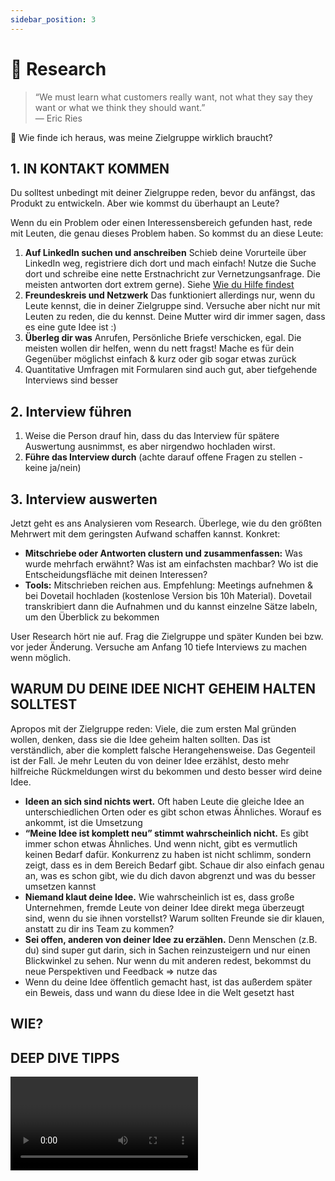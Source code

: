 ```yaml
---
sidebar_position: 3
---
```


# 🔎 Research

> “We must learn what customers really want, not what they say they want or what we think they should want.”\
> ― Eric Ries

<Callout>
  🤔 Wie finde ich heraus, was meine Zielgruppe wirklich braucht?
</Callout>

## 1. IN KONTAKT KOMMEN

Du solltest unbedingt mit deiner Zielgruppe reden, bevor du anfängst, das Produkt zu entwickeln. Aber wie kommst du überhaupt an Leute?

Wenn du ein Problem oder einen Interessensbereich gefunden hast, rede mit Leuten, die genau dieses Problem haben. So kommst du an diese Leute:

1. **Auf LinkedIn suchen und anschreiben**
Schieb deine Vorurteile über LinkedIn weg, registriere dich dort und mach einfach! Nutze die Suche dort und schreibe eine nette Erstnachricht zur Vernetzungsanfrage. Die meisten antworten dort extrem gerne). Siehe <ins> [Wie du Hilfe findest](https://www.notion.so/Wie-du-Hilfe-findest-95f7ab5746634edcb462950c27e5ea72?pvs=21)</ins>
2. **Freundeskreis und Netzwerk**
Das funktioniert allerdings nur, wenn du Leute kennst, die in deiner Zielgruppe sind. Versuche aber nicht nur mit Leuten zu reden, die du kennst. Deine Mutter wird dir immer sagen, dass es eine gute Idee ist :)
3. **Überleg dir was**
Anrufen, Persönliche Briefe verschicken, egal. Die meisten wollen dir helfen, wenn du nett fragst! Mache es für dein Gegenüber möglichst einfach & kurz oder gib sogar etwas zurück
4. Quantitative Umfragen mit Formularen sind auch gut, aber tiefgehende Interviews sind besser

## 2. Interview führen
1. Weise die Person drauf hin, dass du das Interview für spätere Auswertung ausnimmst, es aber nirgendwo hochladen wirst.
2. **Führe das Interview durch** (achte darauf offene Fragen zu stellen - keine ja/nein)


## 3. Interview auswerten

Jetzt geht es ans Analysieren vom Research. Überlege, wie du den größten Mehrwert mit dem geringsten Aufwand schaffen kannst. Konkret:

- **Mitschriebe oder Antworten clustern und zusammenfassen:** Was wurde mehrfach erwähnt? Was ist am einfachsten machbar? Wo ist die Entscheidungsfläche mit deinen Interessen?
- **Tools:** Mitschrieben reichen aus. Empfehlung: Meetings aufnehmen & bei Dovetail hochladen (kostenlose Version bis 10h Material). Dovetail transkribiert dann die Aufnahmen und du kannst einzelne Sätze labeln, um den Überblick zu bekommen

User Research hört nie auf. Frag die Zielgruppe und später Kunden bei bzw. vor jeder Änderung. Versuche am Anfang 10 tiefe Interviews zu machen wenn möglich.



## WARUM DU DEINE IDEE NICHT GEHEIM HALTEN SOLLTEST

Apropos mit der Zielgruppe reden: Viele, die zum ersten Mal gründen wollen, denken, dass sie die Idee geheim halten sollten.
Das ist verständlich, aber die komplett falsche Herangehensweise. Das Gegenteil ist der Fall. Je mehr Leuten du von deiner Idee erzählst, desto mehr hilfreiche Rückmeldungen wirst du bekommen und desto besser wird deine Idee.

- **Ideen an sich sind nichts wert.** Oft haben Leute die gleiche Idee an unterschiedlichen Orten oder es gibt schon etwas Ähnliches. Worauf es ankommt, ist die Umsetzung
‍
- **“Meine Idee ist komplett neu” stimmt wahrscheinlich nicht.** Es gibt immer schon etwas Ähnliches. Und wenn nicht, gibt es vermutlich keinen Bedarf dafür. Konkurrenz zu haben ist nicht schlimm, sondern zeigt, dass es in dem Bereich Bedarf gibt. Schaue dir also einfach genau an, was es schon gibt, wie du dich davon abgrenzt und was du besser umsetzen kannst
‍
- **Niemand klaut deine Idee.** Wie wahrscheinlich ist es, dass große Unternehmen, fremde Leute von deiner Idee direkt mega überzeugt sind, wenn du sie ihnen vorstellst? Warum sollten Freunde sie dir klauen, anstatt zu dir ins Team zu kommen?
‍
- **Sei offen, anderen von deiner Idee zu erzählen.** Denn Menschen (z.B. du) sind super gut darin, sich in Sachen reinzusteigern und nur einen Blickwinkel zu sehen. Nur wenn du mit anderen redest, bekommst du neue Perspektiven und Feedback ⇒ nutze das
‍
- Wenn du deine Idee öffentlich gemacht hast, ist das außerdem später ein Beweis, dass und wann du diese Idee in die Welt gesetzt hast

## WIE?

<Tooltipp
  toolName="Notion"
  toolDescription="Kopiere dir einfach ein User Interview Template"
  toolSource="https://www.notion.so/de-de/templates/category/user-interviews"
  buttonText="Zu den Templates"
/>

## DEEP DIVE TIPPS

<Grid>
  <Video sourceId="z1iF1c8w5Lg" />
  <Video sourceId="MT4Ig2uqjTc" />
  <Video sourceId="2wF9tWSugm4" />
  <Video sourceId="sVUKjCkEt3I" />
</Grid>
